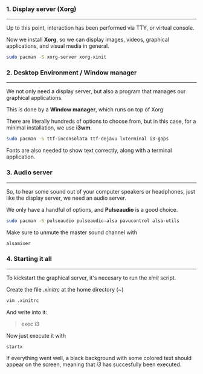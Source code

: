 ### 1. Display server (Xorg)
---

Up to this point, interaction has been performed via TTY, or virtual console.

Now we install **Xorg**, so we can display images, videos, graphical applications, and visual media in general.

```sh
sudo pacman -S xorg-server xorg-xinit
```

### 2. Desktop Environment / Window manager
---

We not only need a display server, but also a program that manages our graphical applications.

This is done by a **Window manager**, which runs on top of Xorg

There are literally hundreds of options to choose from, but in this case, for a minimal installation, we use **i3wm**.

```sh
sudo pacman -S ttf-inconsolata ttf-dejavu lxterminal i3-gaps
```

Fonts are also needed to show text correctly, along with a terminal application.

### 3. Audio server
---

So, to hear some sound out of your computer speakers or headphones, just like the display server, we need an audio server.

We only have a handful of options, and **Pulseaudio** is a good choice.

```sh
sudo pacman -S pulseaudio pulseaudio-alsa pavucontrol alsa-utils
```

Make sure to unmute the master sound channel with

```sh
alsamixer
```

### 4. Starting it all
---

To kickstart the graphical server, it's necesary to run the *xinit* script.

Create the file *.xinitrc* at the home directory (~)

```sh
vim .xinitrc
```

And write into it:

> exec i3

Now just execute it with

```sh
startx
```

If everything went well, a black background with some colored text should appear on the screen, meaning that *i3* has succesfully been executed.